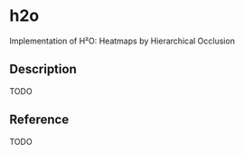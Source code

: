 # h2o
Implementation of H²O: Heatmaps by Hierarchical Occlusion


## Description

TODO

## Reference

TODO
